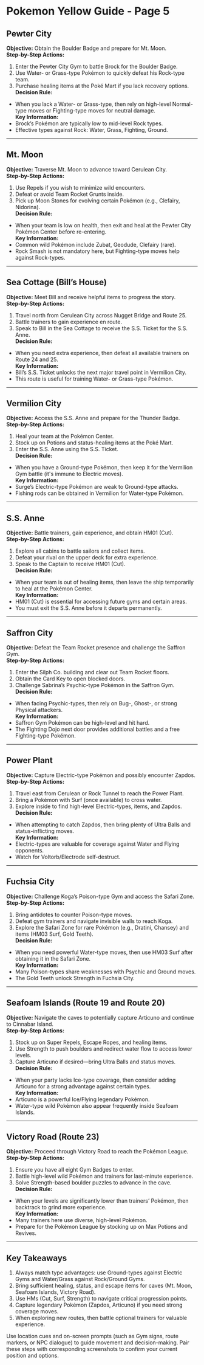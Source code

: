 # Pokemon Yellow Guide - Page 5

## Pewter City
**Objective:** Obtain the Boulder Badge and prepare for Mt. Moon.  
**Step-by-Step Actions:**  
1. Enter the Pewter City Gym to battle Brock for the Boulder Badge.  
2. Use Water- or Grass-type Pokémon to quickly defeat his Rock-type team.  
3. Purchase healing items at the Poké Mart if you lack recovery options.  
**Decision Rule:**  
- When you lack a Water- or Grass-type, then rely on high-level Normal-type moves or Fighting-type moves for neutral damage.  
**Key Information:**  
- Brock’s Pokémon are typically low to mid-level Rock types.  
- Effective types against Rock: Water, Grass, Fighting, Ground.

---

## Mt. Moon
**Objective:** Traverse Mt. Moon to advance toward Cerulean City.  
**Step-by-Step Actions:**  
1. Use Repels if you wish to minimize wild encounters.  
2. Defeat or avoid Team Rocket Grunts inside.  
3. Pick up Moon Stones for evolving certain Pokémon (e.g., Clefairy, Nidorina).  
**Decision Rule:**  
- When your team is low on health, then exit and heal at the Pewter City Pokémon Center before re-entering.  
**Key Information:**  
- Common wild Pokémon include Zubat, Geodude, Clefairy (rare).  
- Rock Smash is not mandatory here, but Fighting-type moves help against Rock-types.

---

## Sea Cottage (Bill’s House)
**Objective:** Meet Bill and receive helpful items to progress the story.  
**Step-by-Step Actions:**  
1. Travel north from Cerulean City across Nugget Bridge and Route 25.  
2. Battle trainers to gain experience en route.  
3. Speak to Bill in the Sea Cottage to receive the S.S. Ticket for the S.S. Anne.  
**Decision Rule:**  
- When you need extra experience, then defeat all available trainers on Route 24 and 25.  
**Key Information:**  
- Bill’s S.S. Ticket unlocks the next major travel point in Vermilion City.  
- This route is useful for training Water- or Grass-type Pokémon.

---

## Vermilion City
**Objective:** Access the S.S. Anne and prepare for the Thunder Badge.  
**Step-by-Step Actions:**  
1. Heal your team at the Pokémon Center.  
2. Stock up on Potions and status-healing items at the Poké Mart.  
3. Enter the S.S. Anne using the S.S. Ticket.  
**Decision Rule:**  
- When you have a Ground-type Pokémon, then keep it for the Vermilion Gym battle (it's immune to Electric moves).  
**Key Information:**  
- Surge’s Electric-type Pokémon are weak to Ground-type attacks.  
- Fishing rods can be obtained in Vermilion for Water-type Pokémon.

---

## S.S. Anne
**Objective:** Battle trainers, gain experience, and obtain HM01 (Cut).  
**Step-by-Step Actions:**  
1. Explore all cabins to battle sailors and collect items.  
2. Defeat your rival on the upper deck for extra experience.  
3. Speak to the Captain to receive HM01 (Cut).  
**Decision Rule:**  
- When your team is out of healing items, then leave the ship temporarily to heal at the Pokémon Center.  
**Key Information:**  
- HM01 (Cut) is essential for accessing future gyms and certain areas.  
- You must exit the S.S. Anne before it departs permanently.

---

## Saffron City
**Objective:** Defeat the Team Rocket presence and challenge the Saffron Gym.  
**Step-by-Step Actions:**  
1. Enter the Silph Co. building and clear out Team Rocket floors.  
2. Obtain the Card Key to open blocked doors.  
3. Challenge Sabrina’s Psychic-type Pokémon in the Saffron Gym.  
**Decision Rule:**  
- When facing Psychic-types, then rely on Bug-, Ghost-, or strong Physical attackers.  
**Key Information:**  
- Saffron Gym Pokémon can be high-level and hit hard.  
- The Fighting Dojo next door provides additional battles and a free Fighting-type Pokémon.

---

## Power Plant
**Objective:** Capture Electric-type Pokémon and possibly encounter Zapdos.  
**Step-by-Step Actions:**  
1. Travel east from Cerulean or Rock Tunnel to reach the Power Plant.  
2. Bring a Pokémon with Surf (once available) to cross water.  
3. Explore inside to find high-level Electric-types, items, and Zapdos.  
**Decision Rule:**  
- When attempting to catch Zapdos, then bring plenty of Ultra Balls and status-inflicting moves.  
**Key Information:**  
- Electric-types are valuable for coverage against Water and Flying opponents.  
- Watch for Voltorb/Electrode self-destruct.

---

## Fuchsia City
**Objective:** Challenge Koga’s Poison-type Gym and access the Safari Zone.  
**Step-by-Step Actions:**  
1. Bring antidotes to counter Poison-type moves.  
2. Defeat gym trainers and navigate invisible walls to reach Koga.  
3. Explore the Safari Zone for rare Pokémon (e.g., Dratini, Chansey) and items (HM03 Surf, Gold Teeth).  
**Decision Rule:**  
- When you need powerful Water-type moves, then use HM03 Surf after obtaining it in the Safari Zone.  
**Key Information:**  
- Many Poison-types share weaknesses with Psychic and Ground moves.  
- The Gold Teeth unlock Strength in Fuchsia City.

---

## Seafoam Islands (Route 19 and Route 20)
**Objective:** Navigate the caves to potentially capture Articuno and continue to Cinnabar Island.  
**Step-by-Step Actions:**  
1. Stock up on Super Repels, Escape Ropes, and healing items.  
2. Use Strength to push boulders and redirect water flow to access lower levels.  
3. Capture Articuno if desired—bring Ultra Balls and status moves.  
**Decision Rule:**  
- When your party lacks Ice-type coverage, then consider adding Articuno for a strong advantage against certain types.  
**Key Information:**  
- Articuno is a powerful Ice/Flying legendary Pokémon.  
- Water-type wild Pokémon also appear frequently inside Seafoam Islands.

---

## Victory Road (Route 23)
**Objective:** Proceed through Victory Road to reach the Pokémon League.  
**Step-by-Step Actions:**  
1. Ensure you have all eight Gym Badges to enter.  
2. Battle high-level wild Pokémon and trainers for last-minute experience.  
3. Solve Strength-based boulder puzzles to advance in the cave.  
**Decision Rule:**  
- When your levels are significantly lower than trainers’ Pokémon, then backtrack to grind more experience.  
**Key Information:**  
- Many trainers here use diverse, high-level Pokémon.  
- Prepare for the Pokémon League by stocking up on Max Potions and Revives.

---

## Key Takeaways
1. Always match type advantages: use Ground-types against Electric Gyms and Water/Grass against Rock/Ground Gyms.  
2. Bring sufficient healing, status, and escape items for caves (Mt. Moon, Seafoam Islands, Victory Road).  
3. Use HMs (Cut, Surf, Strength) to navigate critical progression points.  
4. Capture legendary Pokémon (Zapdos, Articuno) if you need strong coverage moves.  
5. When exploring new routes, then battle optional trainers for valuable experience.  

Use location cues and on-screen prompts (such as Gym signs, route markers, or NPC dialogue) to guide movement and decision-making. Pair these steps with corresponding screenshots to confirm your current position and options.